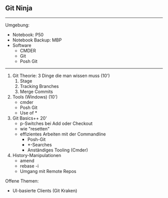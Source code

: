 Git Ninja
------------

***
Umgebung:
 - Notebook: P50
 - Notebook Backup: MBP
 - Software
 	- CMDER
 	- Git
 	- Posh Git
***

1. Git Theorie: 3 Dinge die man wissen muss (10')
	1. Stage
	2. Tracking Branches
	3. Merge Commits
2. Tools (Windows) (10')
	* cmder
	* Posh Git
	* Use of *
3. Git Basics++ 20'
	- p-Switches bei Add oder Checkout
	- wie "resetten"
	- effizientes Arbeiten mit der Commandline
		- Posh-Git
		- *-Searches
		- Anständiges Tooling (Cmder)
4. History-Manipulationen
	- amend
	- rebase -i
	- Umgang mit Remote Repos

Offene Themen:
 - UI-basierte Clients (Git Kraken)